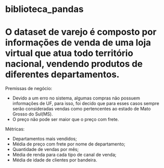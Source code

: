 # biblioteca_pandas

# O dataset de varejo é composto por informações de venda de uma loja virtual que atua todo território nacional, vendendo produtos de diferentes departamentos.

Premissas de negócio:
- Devido a um erro no sistema, algumas compras não possuem informações de UF, para isso, foi decido que para esses casos sempre serão consideradas vendas como pertencentes ao estado de Mato Grosso do Sul(MS).
- O preço não pode ser maior que o preço com frete.

Métricas:
- Departamentos mais vendidos;
- Média de preço com frete por nome de departamento;
- Quantidade de vendas por mês;
- Média de renda para cada tipo de canal de venda;
- Média de idade de clientes por bandeira.

